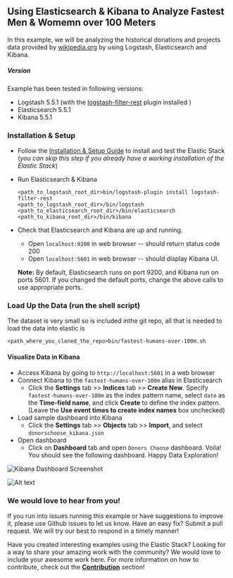 ## Using Elasticsearch & Kibana to Analyze Fastest Men & Womemn over 100 Meters

In this example, we will be analyzing the historical donations and projects data provided by [wikipedia.org](http://en.wikipedia.org/wiki/100_metres) by using Logstash, Elasticsearch and Kibana. 

##### Version
Example has been tested in following versions:
- Logstash 5.5.1  (with the [logstash-filter-rest](https://github.com/lucashenning/logstash-filter-rest) plugin installed )
- Elasticsearch 5.5.1
- Kibana 5.5.1

### Installation & Setup
* Follow the [Installation & Setup Guide](https://github.com/elastic/examples/blob/master/Installation%20and%20Setup.md) to install and test the Elastic Stack (*you can skip this step if you already have a working installation of the Elastic Stack*)

* Run Elasticsearch & Kibana
  ```shell
  <path_to_logstash_root_dir>bin/logstash-plugin install logstash-filter-rest
  <path_to_logstash_root_dir>/bin/logstash
  <path_to_elasticsearch_root_dir>/bin/elasticsearch
  <path_to_kibana_root_dir>/bin/kibana
  ```

* Check that Elasticsearch and Kibana are up and running.
  - Open `localhost:9200` in web browser -- should return status code 200
  - Open `localhost:5601` in web browser -- should display Kibana UI.

  **Note:** By default, Elasticsearch runs on port 9200, and Kibana run on ports 5601. If you changed the default ports, change   the above calls to use appropriate ports.

### Load Up the Data (run the shell script) 

The dataset is very small so is included inthe git repo, all that is needed to load the data into elastic is 
  ```shell
  <path_where_you_cloned_the_repo>bin/fastest-humans-over-100m.sh
  ```


#### Visualize Data in Kibana

* Access Kibana by going to `http://localhost:5601` in a web browser
* Connect Kibana to the `fastest-humans-over-100m` alias in Elasticsearch
    * Click the **Settings** tab >> **Indices** tab >> **Create New**. Specify `fastest-humans-over-100m` as the index pattern name, select `date` as the **Time-field name**, and click **Create** to define the index pattern. (Leave the **Use event times to create index names** box unchecked)
* Load sample dashboard into Kibana
    * Click the **Settings** tab >> **Objects** tab >> **Import**, and select `donorschoose_kibana.json`
* Open dashboard
    * Click on **Dashboard** tab and open `Donors Choose` dashboard. Voila! You should see the following dashboard. Happy Data Exploration!

![Kibana Dashboard Screenshot](https://user-images.githubusercontent.com/5269751/28243545-367f211c-6983-11e7-8196-56adf0ccd52a.jpg)

![Alt text](/slide03.png?raw=true "Optional Title")

### We would love to hear from you!
If you run into issues running this example or have suggestions to improve it, please use Github issues to let us know. Have an easy fix? Submit a pull request. We will try our best to respond in a timely manner!

Have you created interesting examples using the Elastic Stack? Looking for a way to share your amazing work with the community? We would love to include your awesome work here. For more information on how to contribute, check out the **[Contribution](https://github.com/elastic/examples#contributing)** section!

